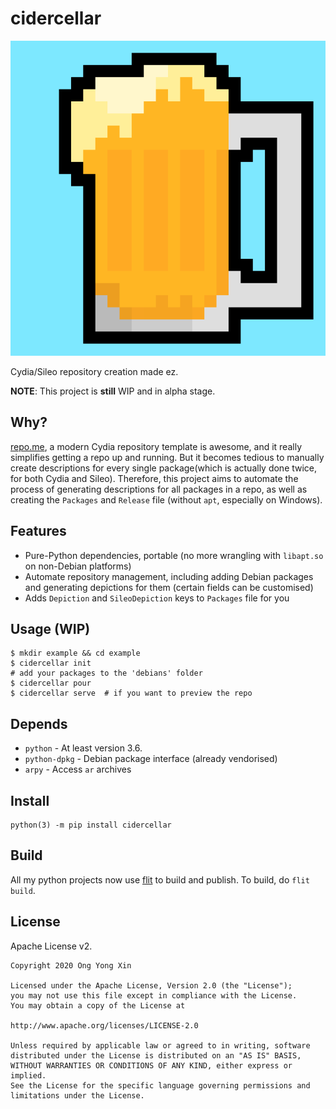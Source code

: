 # cidercellar

![logo](https://raw.githubusercontent.com/ongyx/cidercellar/master/logo.png "cidercellar")

Cydia/Sileo repository creation made ez.

**NOTE**: This project is **still** WIP and in alpha stage.

## Why?
[repo.me](https://github.com/syns/repo.me), a modern Cydia repository template is awesome, and it really simplifies getting a repo up and running.
But it becomes tedious to manually create descriptions for every single package(which is actually done twice, for both Cydia and Sileo).
Therefore, this project aims to automate the process of generating descriptions for all packages in a repo, as well as creating the `Packages` and `Release`  file (without `apt`, especially on Windows).

## Features
- Pure-Python dependencies, portable (no more wrangling with `libapt.so` on non-Debian platforms)
- Automate repository management, including adding Debian packages and generating depictions for them (certain fields can be customised)
- Adds `Depiction` and `SileoDepiction` keys to `Packages` file for you

## Usage (WIP)
```
$ mkdir example && cd example
$ cidercellar init
# add your packages to the 'debians' folder
$ cidercellar pour
$ cidercellar serve  # if you want to preview the repo
```

## Depends
- `python` - At least version 3.6.
- `python-dpkg` - Debian package interface (already vendorised)
- `arpy` - Access `ar` archives

## Install

```
python(3) -m pip install cidercellar
```

## Build
All my python projects now use [flit](https://pypi.org/project/flit) to build and publish.
To build, do `flit build`.

## License

Apache License v2.

```
Copyright 2020 Ong Yong Xin

Licensed under the Apache License, Version 2.0 (the "License"); 
you may not use this file except in compliance with the License. 
You may obtain a copy of the License at

http://www.apache.org/licenses/LICENSE-2.0

Unless required by applicable law or agreed to in writing, software 
distributed under the License is distributed on an "AS IS" BASIS, 
WITHOUT WARRANTIES OR CONDITIONS OF ANY KIND, either express or implied. 
See the License for the specific language governing permissions and 
limitations under the License.
```
